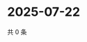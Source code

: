 # 2025-07-22

共 0 条

<!-- BEGIN ZHIHUQUESTIONS -->
<!-- 最后更新时间 Tue Jul 22 2025 14:18:28 GMT+0800 (China Standard Time) -->

<!-- END ZHIHUQUESTIONS -->
